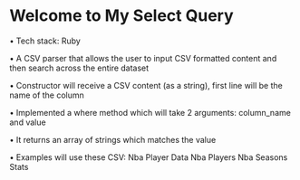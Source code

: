 # Welcome to My Select Query

•	Tech stack: Ruby

•	A CSV parser that allows the user to input CSV formatted content and then search across the entire dataset

• Constructor will receive a CSV content (as a string), first line will be the name of the column

• Implemented a where method which will take 2 arguments: column_name and value

• It returns an array of strings which matches the value

• Examples will use these CSV:
  Nba Player Data
  Nba Players
  Nba Seasons Stats
